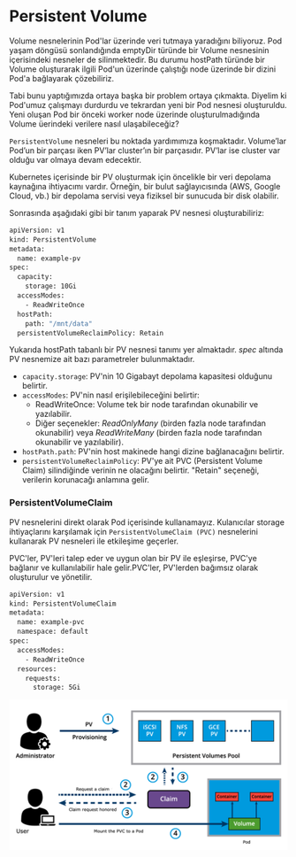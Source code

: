
# Persistent Volume

Volume nesnelerinin Pod'lar üzerinde veri tutmaya yaradığını biliyoruz. Pod yaşam döngüsü sonlandığında emptyDir türünde bir Volume nesnesinin içerisindeki nesneler de silinmektedir. Bu durumu hostPath türünde bir Volume oluşturarak ilgili Pod'un üzerinde çalıştığı node üzerinde bir dizini Pod'a bağlayarak çözebiliriz.

Tabi bunu yaptığımızda ortaya başka bir problem ortaya çıkmakta. Diyelim ki Pod'umuz çalışmayı durdurdu ve tekrardan yeni bir Pod nesnesi oluşturuldu. Yeni oluşan Pod bir önceki worker node üzerinde oluşturulmadığında Volume üerindeki verilere nasıl ulaşabileceğiz?

`PersistentVolume` nesneleri bu noktada yardımımıza koşmaktadır. Volume’lar Pod’un bir parçası iken PV’lar cluster’ın bir parçasıdır. PV’lar ise cluster var olduğu var olmaya devam edecektir.

Kubernetes içerisinde bir PV oluşturmak için öncelikle bir veri depolama kaynağına ihtiyacımı vardır. Örneğin, bir bulut sağlayıcısında (AWS, Google Cloud, vb.) bir depolama servisi veya fiziksel bir sunucuda bir disk olabilir.

Sonrasında aşağıdaki gibi bir tanım yaparak PV nesnesi oluşturabiliriz:

```bash
apiVersion: v1
kind: PersistentVolume
metadata:
  name: example-pv
spec:
  capacity:
    storage: 10Gi
  accessModes:
    - ReadWriteOnce
  hostPath:
    path: "/mnt/data"
  persistentVolumeReclaimPolicy: Retain
```

Yukarıda hostPath tabanlı bir PV nesnesi tanımı yer almaktadır. *spec* altında PV nesnemize ait bazı parametreler bulunmaktadır.
- `capacity.storage`: PV'nin 10 Gigabayt depolama kapasitesi olduğunu belirtir.
- `accessModes`: PV'nin nasıl erişilebileceğini belirtir:
  - ReadWriteOnce: Volume tek bir node tarafından okunabilir ve yazılabilir.
  - Diğer seçenekler: *ReadOnlyMany* (birden fazla node tarafından okunabilir) veya *ReadWriteMany* (birden fazla node tarafından okunabilir ve yazılabilir).
- `hostPath.path`: PV'nin host makinede hangi dizine bağlanacağını belirtir.
- `persistentVolumeReclaimPolicy`: PV'ye ait PVC (Persistent Volume Claim) silindiğinde verinin ne olacağını belirtir. "Retain" seçeneği, verilerin korunacağı anlamına gelir.

### PersistentVolumeClaim

PV nesnelerini direkt olarak Pod içerisinde kullanamayız. Kulanıcılar storage ihtiyaçlarını karşılamak için `PersistentVolumeClaim (PVC)` nesnelerini kullanarak PV nesneleri ile etkileşime geçerler.

PVC'ler, PV'leri talep eder ve uygun olan bir PV ile eşleşirse, PVC'ye bağlanır ve kullanılabilir hale gelir.PVC'ler, PV'lerden bağımsız olarak oluşturulur ve yönetilir.

```bash
apiVersion: v1
kind: PersistentVolumeClaim
metadata:
  name: example-pvc
  namespace: default
spec:
  accessModes:
    - ReadWriteOnce
  resources:
    requests:
      storage: 5Gi
```
![Persistent Volume Claims](https://github.com/onuroner/k8s-training/blob/main/images/PersistentVolumeClaimUsedInaPod.png?raw=true)

